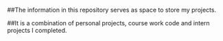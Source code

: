 ##The information in this repository serves as space to store my projects. 

##It is a combination of personal projects, course work code and intern projects I completed. 


